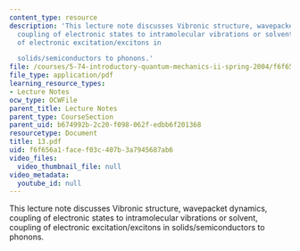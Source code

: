 ```yaml
---
content_type: resource
description: 'This lecture note discusses Vibronic structure, wavepacket dynamics,
  coupling of electronic states to intramolecular vibrations or solvent, coupling
  of electronic excitation/excitons in

  solids/semiconductors to phonons.'
file: /courses/5-74-introductory-quantum-mechanics-ii-spring-2004/f6f656a1facef03c407b3a7945687ab6_13.pdf
file_type: application/pdf
learning_resource_types:
- Lecture Notes
ocw_type: OCWFile
parent_title: Lecture Notes
parent_type: CourseSection
parent_uid: b674992b-2c20-f098-062f-edbb6f201368
resourcetype: Document
title: 13.pdf
uid: f6f656a1-face-f03c-407b-3a7945687ab6
video_files:
  video_thumbnail_file: null
video_metadata:
  youtube_id: null
---
```

This lecture note discusses Vibronic structure, wavepacket dynamics, coupling of electronic states to intramolecular vibrations or solvent, coupling of electronic excitation/excitons in
solids/semiconductors to phonons.

